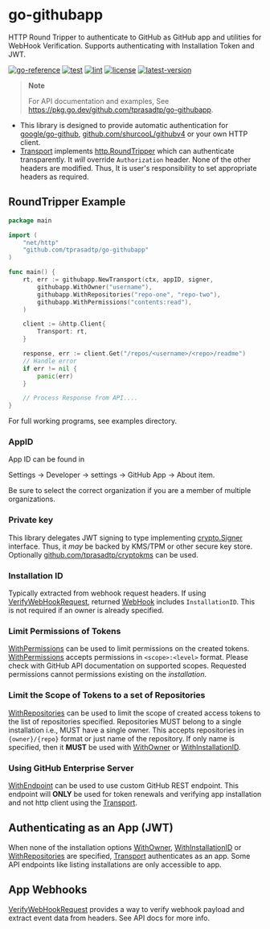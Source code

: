 # go-githubapp

HTTP Round Tripper to authenticate to GitHub as GitHub app and utilities for WebHook Verification. Supports authenticating with Installation Token and JWT.

[![go-reference](https://img.shields.io/badge/go-reference-00758D?logo=go&logoColor=white)](https://pkg.go.dev/github.com/tprasadtp/go-githubapp)
[![test](https://github.com/tprasadtp/go-githubapp/actions/workflows/test.yml/badge.svg)](https://github.com/tprasadtp/go-githubapp/actions/workflows/test.yml)
[![lint](https://github.com/tprasadtp/go-githubapp/actions/workflows/lint.yml/badge.svg)](https://github.com/tprasadtp/go-githubapp/actions/workflows/lint.yml)
[![license](https://img.shields.io/github/license/tprasadtp/go-githubapp)](https://github.com/tprasadtp/go-githubapp/blob/master/LICENSE)
[![latest-version](https://img.shields.io/github/v/tag/tprasadtp/go-githubapp?color=7f50a6&label=release&logo=semver&sort=semver)](https://github.com/tprasadtp/go-githubapp/releases)

> **Note**
>
> For API documentation and examples,
> See https://pkg.go.dev/github.com/tprasadtp/go-githubapp.

- This library is designed to provide automatic authentication for [google/go-github], [github.com/shurcooL/githubv4] or your own HTTP client.
- [Transport] implements [http.RoundTripper] which can authenticate transparently.
It _will_ override `Authorization` header. None of the other headers are modified. Thus,
It is user's responsibility to set appropriate headers as required.

## RoundTripper Example

```go
package main

import (
	"net/http"
	"github.com/tprasadtp/go-githubapp"
)

func main() {
	rt, err := githubapp.NewTransport(ctx, appID, signer,
        githubapp.WithOwner("username"),
        githubapp.WithRepositories("repo-one", "repo-two"),
        githubapp.WithPermissions("contents:read"),
    )

    client := &http.Client{
        Transport: rt,
    }

    response, err := client.Get("/repos/<username>/<repo>/readme")
    // Handle error
    if err != nil {
        panic(err)
    }

    // Process Response from API....
}
```

For full working programs, see examples directory.

### AppID

App ID can be found in

Settings -> Developer -> settings -> GitHub App -> About item.

Be sure to select the correct organization if you are a member of multiple organizations.

### Private key

This library delegates JWT signing to type implementing [crypto.Signer] interface.
Thus, it _may_ be backed by KMS/TPM or other secure key store. Optionally
[github.com/tprasadtp/cryptokms] can be used.

### Installation ID

Typically extracted from webhook request headers. If using [VerifyWebHookRequest],
returned [WebHook] includes `InstallationID`. This is not required if an owner is already
specified.

### Limit Permissions of Tokens

[WithPermissions] can be used to limit permissions on the created tokens.
[WithPermissions] accepts permissions in `<scope>:<level>` format.
Please check with GitHub API documentation on supported scopes. Requested
permissions cannot permissions existing on the _installation_.

### Limit the Scope of Tokens to a set of Repositories

[WithRepositories] can be used to limit the scope of created access tokens to the list of
repositories specified. Repositories MUST belong to a single installation i.e., MUST have
a single owner. This accepts repositories in `{owner}/{repo}` format or just name of the
repository. If only name is specified, then it **MUST** be used with [WithOwner] or
[WithInstallationID].

### Using GitHub Enterprise Server

[WithEndpoint] can be used to use custom GitHub REST endpoint. This endpoint will
**ONLY** be used for token renewals and verifying app installation and not http client using
the [Transport].


## Authenticating as an App (JWT)

When none of the installation options [WithOwner], [WithInstallationID] or [WithRepositories]
are specified, [Transport] authenticates as an app. Some API endpoints like listing
installations are only accessible to app.

## App Webhooks

[VerifyWebHookRequest] provides a way to verify webhook payload and extract event data from
headers. See API docs for more info.

[google/go-github]: https://github.com/google/go-github
[github.com/shurcooL/githubv4]: https://github.com/shurcooL/githubv4
[github.com/tprasadtp/cryptokms]: https://github.com/tprasadtp/cryptokms

[http.RoundTripper]: https://pkg.go.dev/net/http#RoundTripper
[crypto.Signer]: https://pkg.go.dev/crypto#Signer
[VerifyWebHookRequest]: https://pkg.go.dev/github.com/tprasadtp/go-githubapp#VerifyWebHookRequest
[WithRepositories]: https://pkg.go.dev/github.com/tprasadtp/go-githubapp#WithRepositories
[WithInstallationID]: https://pkg.go.dev/github.com/tprasadtp/go-githubapp#WithInstallationID
[WithInstallationID]: https://pkg.go.dev/github.com/tprasadtp/go-githubapp#WithInstallationID
[WithOwner]: https://pkg.go.dev/github.com/tprasadtp/go-githubapp#WithOwner
[WithPermissions]: https://pkg.go.dev/github.com/tprasadtp/go-githubapp#WithPermissions
[WithEndpoint]: https://pkg.go.dev/github.com/tprasadtp/go-githubapp#WithEndpoint
[Transport]: https://pkg.go.dev/github.com/tprasadtp/go-githubapp#Transport
[WebHook]: https://pkg.go.dev/github.com/tprasadtp/go-githubapp#WebHook
